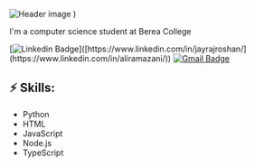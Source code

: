 ![Header image](https://github.com/user-attachments/assets/6cba3bce-7d04-413c-b873-d8dcf749c8c5)
)

I'm a computer science student at Berea College 


[![Linkedin Badge](https://img.shields.io/badge/-LinkedIn-blue?style=flat-square&logo=Linkedin&logoColor=white&link=[https://www.linkedin.com/in/jayrajroshan/](https://www.linkedin.com/in/aliramazani/))]([https://www.linkedin.com/in/jayrajroshan/](https://www.linkedin.com/in/aliramazani/))
[![Gmail Badge](https://img.shields.io/badge/-Gmail-d14836?style=flat-square&logo=Gmail&logoColor=white&link=mail@aliramazani1k@gmail.com)](mailto:mail@aliramazani1k@gmail.com)

## ⚡ Skills:
- Python
- HTML
- JavaScript
- Node.js
- TypeScript
